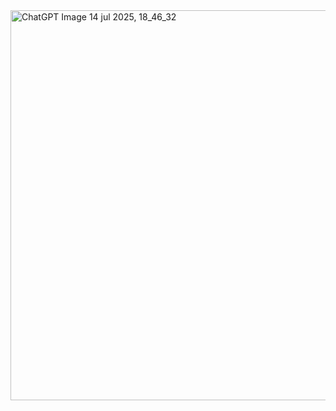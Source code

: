 <img width="624" height="624" alt="ChatGPT Image 14 jul 2025, 18_46_32" src="https://github.com/user-attachments/assets/642ff2aa-4ca0-41ac-b287-a75fe4e2d53c" />


<!--
**rubencrxz/rubencrxz** is a ✨ _special_ ✨ repository because its `README.md` (this file) appears on your GitHub profile.

Here are some ideas to get you started:

- 🔭 I’m currently working on ...
- 🌱 I’m currently learning ...
- 👯 I’m looking to collaborate on ...
- 🤔 I’m looking for help with ...
- 💬 Ask me about ...
- 📫 How to reach me: ...
- 😄 Pronouns: ...
- ⚡ Fun fact: ...
-->
